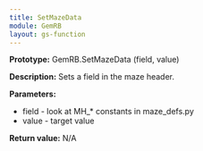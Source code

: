 ```yaml
---
title: SetMazeData
module: GemRB
layout: gs-function
---
```


**Prototype:** GemRB.SetMazeData (field, value)

**Description:** Sets a field in the maze header.

**Parameters:** 
  * field - look at MH_* constants in maze_defs.py
  * value - target value

**Return value:** N/A
